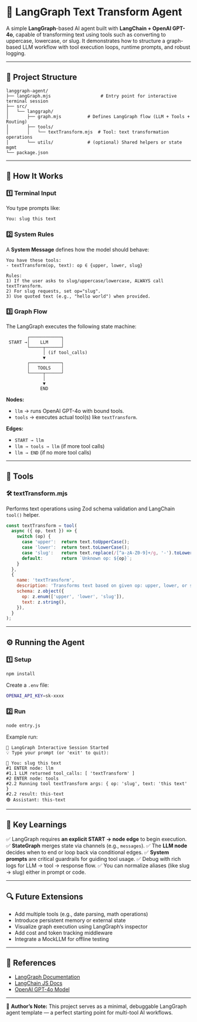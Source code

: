# 🧠 LangGraph Text Transform Agent

A simple **LangGraph**-based AI agent built with **LangChain + OpenAI GPT-4o**, capable of transforming text using tools such as converting to uppercase, lowercase, or slug. It demonstrates how to structure a graph-based LLM workflow with tool execution loops, runtime prompts, and robust logging.

---

## 📂 Project Structure

```
langgraph-agent/
├── langGraph.mjs                   # Entry point for interactive terminal session
├── src/
│   └── langgraph/
│       ├── graph.mjs          # Defines LangGraph flow (LLM + Tools + Routing)
│       ├── tools/
│       │   └── textTransform.mjs  # Tool: text transformation operations
│       └── utils/             # (optional) Shared helpers or state mgmt
└── package.json
```

---

## 🚀 How It Works

### 1️⃣ Terminal Input

You type prompts like:

```bash
You: slug this text
```

### 2️⃣ System Rules

A **System Message** defines how the model should behave:

```text
You have these tools:
- textTransform(op, text): op ∈ {upper, lower, slug}

Rules:
1) If the user asks to slug/uppercase/lowercase, ALWAYS call textTransform.
2) For slug requests, set op="slug".
3) Use quoted text (e.g., "hello world") when provided.
```

### 3️⃣ Graph Flow

The LangGraph executes the following state machine:

```
        ┌────────────┐
 START →│    LLM     │
        └─────┬──────┘
              │ (if tool_calls)
              ▼
        ┌────────────┐
        │   TOOLS    │
        └─────┬──────┘
              │
              ▼
             END
```

**Nodes:**

* `llm` → runs OpenAI GPT-4o with bound tools.
* `tools` → executes actual tool(s) like `textTransform`.

**Edges:**

* `START → llm`
* `llm → tools → llm` (if more tool calls)
* `llm → END` (if no more tool calls)

---

## 🧩 Tools

### 🛠️ textTransform.mjs

Performs text operations using Zod schema validation and LangChain `tool()` helper.

```js
const textTransform = tool(
  async ({ op, text }) => {
    switch (op) {
      case 'upper':  return text.toUpperCase();
      case 'lower':  return text.toLowerCase();
      case 'slug':   return text.replace(/[^a-zA-Z0-9]+/g, '-').toLowerCase();
      default:       return `Unknown op: ${op}`;
    }
  },
  {
    name: 'textTransform',
    description: 'Transforms text based on given op: upper, lower, or slug.',
    schema: z.object({
      op: z.enum(['upper', 'lower', 'slug']),
      text: z.string(),
    }),
  }
);
```

---

## ⚙️ Running the Agent

### 1️⃣ Setup

```bash
npm install
```

Create a `.env` file:

```bash
OPENAI_API_KEY=sk-xxxx
```

### 2️⃣ Run

```bash
node entry.js
```

Example run:

```
🚀 LangGraph Interactive Session Started
💡 Type your prompt (or 'exit' to quit):

💬 You: slug this text
#1 ENTER node: llm
#1.1 LLM returned tool_calls: [ 'textTransform' ]
#2 ENTER node: tools
#2.2 Running tool textTransform args: { op: 'slug', text: 'this text' }
#2.2 result: this-text
🟢 Assistant: this-text
```

---

## 🧭 Key Learnings

✅ LangGraph requires **an explicit START → node edge** to begin execution.
✅ **StateGraph** merges state via channels (e.g., `messages`).
✅ The **LLM node** decides when to end or loop back via conditional edges.
✅ **System prompts** are critical guardrails for guiding tool usage.
✅ Debug with rich logs for LLM → tool → response flow.
✅ You can normalize aliases (like slug → slug) either in prompt or code.

---

## 🔍 Future Extensions

* Add multiple tools (e.g., date parsing, math operations)
* Introduce persistent memory or external state
* Visualize graph execution using LangGraph’s inspector
* Add cost and token tracking middleware
* Integrate a MockLLM for offline testing

---

## 📘 References

* [LangGraph Documentation](https://js.langchain.com/docs/langgraph/)
* [LangChain JS Docs](https://js.langchain.com/docs/)
* [OpenAI GPT-4o Model](https://platform.openai.com/docs/models/gpt-4o)

---

🧩 **Author’s Note:**
This project serves as a minimal, debuggable LangGraph agent template — a perfect starting point for multi-tool AI workflows.
